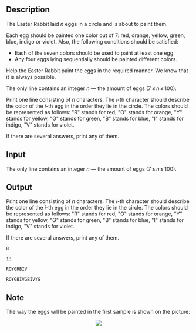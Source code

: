 ## Description

<div><p>The Easter Rabbit laid <span class="tex-span"><i>n</i></span> eggs in a circle and is about to paint them. </p><p>Each egg should be painted one color out of 7: red, orange, yellow, green, blue, indigo or violet. Also, the following conditions should be satisfied:</p><ul> <li> Each of the seven colors should be used to paint at least one egg. </li><li> Any four eggs <span class="tex-font-style-bf">lying sequentially</span> should be painted different colors. </li></ul><p>Help the Easter Rabbit paint the eggs in the required manner. We know that it is always possible.</p></div><div class="input-specification"><p>The only line contains an integer <span class="tex-span"><i>n</i></span> — the amount of eggs (<span class="tex-span">7 ≤ <i>n</i> ≤ 100</span>).</p></div><div class="output-specification"><p>Print one line consisting of <span class="tex-span"><i>n</i></span> characters. The <span class="tex-span"><i>i</i></span>-th character should describe the color of the <span class="tex-span"><i>i</i></span>-th egg in the order they lie in the circle. The colors should be represented as follows: "<span class="tex-font-style-tt">R</span>" stands for red, "<span class="tex-font-style-tt">O</span>" stands for orange, "<span class="tex-font-style-tt">Y</span>" stands for yellow, "<span class="tex-font-style-tt">G</span>" stands for green, "<span class="tex-font-style-tt">B</span>" stands for blue, "<span class="tex-font-style-tt">I</span>" stands for indigo, "<span class="tex-font-style-tt">V</span>" stands for violet.</p><p>If there are several answers, print any of them.</p></div>

## Input

<p>The only line contains an integer <span class="tex-span"><i>n</i></span> — the amount of eggs (<span class="tex-span">7 ≤ <i>n</i> ≤ 100</span>).</p>

## Output

<p>Print one line consisting of <span class="tex-span"><i>n</i></span> characters. The <span class="tex-span"><i>i</i></span>-th character should describe the color of the <span class="tex-span"><i>i</i></span>-th egg in the order they lie in the circle. The colors should be represented as follows: "<span class="tex-font-style-tt">R</span>" stands for red, "<span class="tex-font-style-tt">O</span>" stands for orange, "<span class="tex-font-style-tt">Y</span>" stands for yellow, "<span class="tex-font-style-tt">G</span>" stands for green, "<span class="tex-font-style-tt">B</span>" stands for blue, "<span class="tex-font-style-tt">I</span>" stands for indigo, "<span class="tex-font-style-tt">V</span>" stands for violet.</p><p>If there are several answers, print any of them.</p>





```input1
8

```




```input2
13

```




```output1
ROYGRBIV

```




```output2
ROYGBIVGBIVYG

```



## Note

<p>The way the eggs will be painted in the first sample is shown on the picture: </p><center> <img class="tex-graphics" src="file://6Xl2ICII.png" style="max-width: 100.0%;max-height: 100.0%;"> </center>
